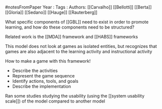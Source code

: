 #notesFromPaper
Year   :
Tags   :
Authors: [[Carvalho]] [[Bellotti]] [[Berta]] [[Gloria]] [[Sedano]] [[Hauge]] [[Rauterberg]]

What specific components of [[GBL]] need to exist in order to promote learning, and how do these components need to be structured?

Related work is the [[MDA]] framework and [[HABS]] frameworks

This model does not look at games as isolated entities, but recognizes that games are also adjacent to the learning activity and instructional activity

How to make a game with this framework!

 - Describe the activities
 - Represent the game sequence
 - Identify actions, tools, and goals
 - Describe the implementation

Ran some studies studying the usability (using the [[system usability scale]]) of the model compared to another model
